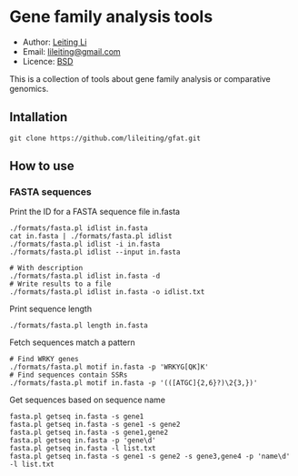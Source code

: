 # Gene family analysis tools

* Author: [Leiting Li](https://github.com/lileiting)
* Email: lileiting@gmail.com
* Licence: [BSD](http://opensource.org/licenses/BSD-2-Clause)

This is a collection of tools about gene family analysis or 
comparative genomics.

## Intallation
    git clone https://github.com/lileiting/gfat.git

## How to use

### FASTA sequences

Print the ID for a FASTA sequence file in.fasta

    ./formats/fasta.pl idlist in.fasta
    cat in.fasta | ./formats/fasta.pl idlist
    ./formats/fasta.pl idlist -i in.fasta
    ./formats/fasta.pl idlist --input in.fasta

    # With description
    ./formats/fasta.pl idlist in.fasta -d
    # Write results to a file
    ./formats/fasta.pl idlist in.fasta -o idlist.txt

Print sequence length

    ./formats/fasta.pl length in.fasta

Fetch sequences match a pattern

    # Find WRKY genes
    ./formats/fasta.pl motif in.fasta -p 'WRKYG[QK]K'
    # Find sequences contain SSRs
    ./formats/fasta.pl motif in.fasta -p '(([ATGC]{2,6}?)\2{3,})'

Get sequences based on sequence name

    fasta.pl getseq in.fasta -s gene1
    fasta.pl getseq in.fasta -s gene1 -s gene2
    fasta.pl getseq in.fasta -s gene1,gene2
    fasta.pl getseq in.fasta -p 'gene\d'
    fasta.pl getseq in.fasta -l list.txt
    fasta.pl getseq in.fasta -s gene1 -s gene2 -s gene3,gene4 -p 'name\d' -l list.txt

